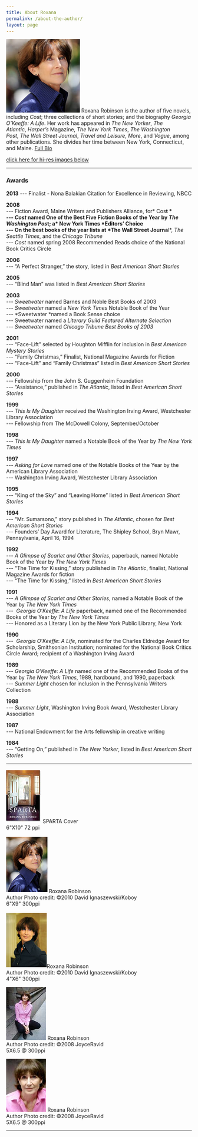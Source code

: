 ```yaml
---
title: About Roxana
permalink: /about-the-author/
layout: page
---
```

![Roxana](../assets/img/Roxana-ROBINSON-14-c-David-Ignaszewski-koboy_LG-200x200.jpg) Roxana Robinson is the author of five novels, including *Cost*; three collections of short stories; and the biography *Georgia O’Keeffe: A Life*. Her work has appeared in *The New Yorker*, *The Atlantic*, *Harper’s* Magazine, *The New York Times*, *The Washington Post*, *The Wall Street Journal*, *Travel and Leisure*, *More*, and *Vogue*, among other publications. She divides her time between New York, Connecticut, and Maine.  [Full Bio](/biography/)

[click here for hi-res images below](#downloads)

* * *

### Awards

**2013**
--- Finalist - Nona Balakian Citation for Excellence in Reviewing, NBCC

**2008**  
--- Fiction Award, Maine Writers and Publishers Alliance, for* Cos**t *  
--- *Cost* named One of the Best Five Fiction Books of the Year by *The Washington Pos*t; a* New York Times *Editors’ Choice  
--- On the best books of the year lists at *The Wall Street Journa**l*, *The Seattle Times*, and the *Chicago Tribune*  
--- *Cost* named spring 2008 Recommended Reads choice of the National Book Critics Circle

**2006**  
--- “A Perfect Stranger,” the story, listed in *Best American Short Stories*

**2005**    
--- “Blind Man” was listed in *Best American Short Stories*

**2003**  
--- *Sweetwater* named Barnes and Noble Best Books of 2003  
--- *Sweetwater* named a *New York Times* Notable Book of the Year  
--- *Sweetwater *named a Book Sense choice  
--- Sweetwater named a<em id="__mceDel"> Literary Guild Featured Alternate Selection<br /> </em><em id="__mceDel"><em id="__mceDel"><em id="__mceDel">--- Sweetwater </em></em></em>named<em id="__mceDel"><em id="__mceDel"><em id="__mceDel"> <em>Chicago Tribune</em> Best Books of 2003</em></em></em>

**2001**  
--- “Face-Lift” selected by Houghton Mifflin for inclusion in *Best American Mystery Stories*  
--- “Family Christmas,” Finalist, National Magazine Awards for Fiction  
--- “Face-Lift” and “Family Christmas” listed in *Best American Short Stories*

**2000**  
--- Fellowship from the John S. Guggenheim Foundation  
--- “Assistance,” published in *The Atlantic*, listed in *Best American Short Stories*

**1999**  
--- *This Is My Daughter* received the Washington Irving Award, Westchester Library Association  
--- Fellowship from The McDowell Colony, September/October

**1998**  
--- *This Is My Daughter* named a Notable Book of the Year by *The New York Times*

**1997**  
--- *Asking for Love* named one of the Notable Books of the Year by the American Library Association  
--- Washington Irving Award, Westchester Library Association

**1995**  
--- “King of the Sky” and “Leaving Home” listed in *Best American Short Stories*

**1994**  
--- “Mr. Sumarsono,” story published in *The Atlantic*, chosen for *Best American Short Stories*  
--- Founders’ Day Award for Literature, The Shipley School, Bryn Mawr, Pennsylvania, April 16, 1994

**1992**  
--- *A Glimpse of Scarlet and Other Stories*, paperback, named Notable Book of the Year by *The New York Times*  
--- “The Time for Kissing,” story published in *The Atlantic*, finalist, National Magazine Awards for fiction  
--- “The Time for Kissing,” listed in *Best American Short Stories*

**1991**  
--- *A Glimpse of Scarlet and Other Stories*, named a Notable Book of the Year by *The New York Times*  
---  *Georgia O’Keeffe*: *A Life* paperback, named one of the Recommended Books of the Year by *The New York Times*  
--- Honored as a Literary Lion by the New York Public Library, New York

**1990**   
---  *Georgia O’Keeffe*: *A Life*, nominated for the Charles Eldredge Award for Scholarship, Smithsonian Institution; nominated for the National Book Critics Circle Award; recipient of a Washington Irving Award

**1989**  
--- *Georgia O’Keeffe: A Life* named one of the Recommended Books of the Year by *The New York Times*, 1989, hardbound, and 1990, paperback  
--- *Summer Light* chosen for inclusion in the Pennsylvania Writers Collection

**1988**   
--- *Summer Light*, Washington Irving Book Award, Westchester Library Association

**1987**  
--- National Endowment for the Arts fellowship in creative writing

**1984**  
--- “Getting On,” published in *The New Yorker*, listed in *Best American Short Stories*



---
<div class="row" id="downloads">
  <p>
<i><a href="../assets/img/sparta_robinson_275x400.jpg"><img src="../assets/img/sparta_robinson_95x140.jpg" alt="SPARTA Cover" width="95" height="141" border="0" vspace="3" /></a></i>
SPARTA Cover <br />6&quot;X10&quot; 72 ppi
</p>
</div><div class="row">
<p>
<a title="Cost  Jacket Cover Roxana Robinson" href="../assets/img/Roxana-ROBINSON-14David-Ignaszewski-koboy_LG.jpg" target="_blank"><i><img src="../assets/img/Roxana-ROBINSON-14-c-David-Ignaszewski-koboy.jpg" alt="Roxana Robinson Portrait" width="112" height="150" border="0" vspace="3" /></i></a>
Roxana Robinson           <br />
Author Photo credit: ©2010 David Ignaszewski/Koboy<br />
6&quot;X9&quot; 300ppi          
</p>
</div><div class="row">
<p>
<a title="Cost  Jacket Cover Roxana Robinson" href="../assets/img/Roxana-ROBINSON-11-David-Ignaszewski-koboy_LG.jpg" target="_blank"><i><img src="../assets/img/Roxana-ROBINSON-11-David-Ignaszewski-koboy_thumb.jpg" alt="Roxana Robinson Portrait" width="110" height="147" border="0" vspace="3" /></i></a>Roxana Robinson<br />
Author Photo credit: ©2010 David Ignaszewski/Koboy<br />
4&quot;X6&quot; 300ppi 
</p>
</div><div class="row">
<p>
<a href="../assets/img/Robinson_JoyceRavid.jpg" target="_blank"><img src="../assets/img/Robinson_thmb_JoyceRavid.jpg" alt="" width="108" height="144" border="0" /></a>
Roxana Robinson <br />
Author Photo credit: ©2008 JoyceRavid <br />
5X6.5 @ 300ppi
</p>
</div><div class="row">
<p>
<a href="../assets/img/Robinson2_JoyceRavid.jpg" target="_blank"><img src="../assets/img/Robinson2_thmb_JoyceRavid.jpg" alt="" width="108" height="144" border="0" /></a>
Roxana Robinson <br />
Author Photo credit: ©2008 JoyceRavid <br />
5X6.5 @ 300ppi
</p>
</div>

---
